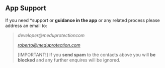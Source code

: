 ## App Support

If you need *support or **guidance in the app** or any related process please address an email to:
> *developer@meduprotectioncom*
>
> *roberto@meduprotection.com*
>
> [IMPORTANT!]
> If you **send spam** to the contacts above you will **be blocked** and any further enquires will be ignored.
